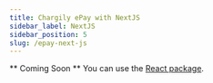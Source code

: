 ```yaml
---
title: Chargily ePay with NextJS
sidebar_label: NextJS
sidebar_position: 5
slug: /epay-next-js
---
```


** Coming Soon **
You can use the [React package](./react "React package").